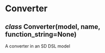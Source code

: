 # Converter


## _class_ Converter(model, name, function_string=None)
A converter in an SD DSL model
